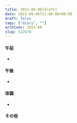 ```yaml
---
title: 2023-09-06[draft]
date: 2023-09-06T21:00:00+09:00
draft: false
tags: ["diary", ""]
archives: 2023-09
slug: 522678
---
```

#### 午前
- 
#### 午後
- 
#### 体調
- 
#### その他